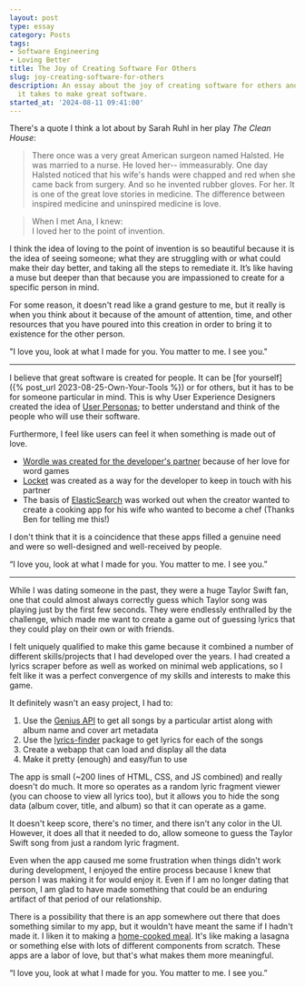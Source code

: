 ```yaml
---
layout: post
type: essay
category: Posts
tags:
- Software Engineering
- Loving Better
title: The Joy of Creating Software For Others
slug: joy-creating-software-for-others
description: An essay about the joy of creating software for others and the love that
  it takes to make great software.
started_at: '2024-08-11 09:41:00'
---
```


There's a quote I think a lot about by Sarah Ruhl in her play *The Clean House*:
> There once was a very great American surgeon named Halsted. He was married to a nurse. He loved her-- immeasurably. One day Halsted noticed that his wife's hands were chapped and red when she came back from surgery. And so he invented rubber gloves. For her. It is one of the great love stories in medicine. The difference between inspired medicine and uninspired medicine is love.

> When I met Ana, I knew:  
I loved her to the point of invention.

I think the idea of loving to the point of invention is so beautiful because it is the idea of seeing someone; what they are struggling with or what could make their day better, and taking all the steps to remediate it. It’s like having a muse but deeper than that because you are impassioned to create for a specific person in mind.

For some reason, it doesn't read like a grand gesture to me, but it really is when you think about it because of the amount of attention, time, and other resources that you have poured into this creation in order to bring it to existence for the other person.

"I love you, look at what I made for you. You matter to me. I see you."

--- 

I believe that great software is created for people. It can be [for yourself]({% post_url 2023-08-25-Own-Your-Tools %}) or for others, but it has to be for someone particular in mind. This is why User Experience Designers created the idea of [User Personas](https://www.interaction-design.org/literature/article/personas-why-and-how-you-should-use-them); to better understand and think of the people who will use their software.

Furthermore, I feel like users can feel it when something is made out of love. 
* [Wordle was created for the developer's partner](https://www.nytimes.com/2022/01/03/technology/wordle-word-game-creator.html) because of her love for word games
* [Locket](https://www.fastcompany.com/90818702/how-locket-a-widget-built-by-a-guy-as-a-gift-to-his-girlfriend-became-an-apple-app-store-award-winner) was created as a way for the developer to keep in touch with his partner
* The basis of [ElasticSearch](https://devm.io/databases/elasticsearch-founder-interview-112677) was worked out when the creator wanted to create a cooking app for his wife who wanted to become a chef (Thanks Ben for telling me this!)

I don't think that it is a coincidence that these apps filled a genuine need and were so well-designed and well-received by people. 

“I love you, look at what I made for you. You matter to me. I see you.”

---

While I was dating someone in the past, they were a huge Taylor Swift fan, one that could almost always correctly guess which Taylor song was playing just by the first few seconds. They were endlessly enthralled by the challenge, which made me want to create a game out of guessing lyrics that they could play on their own or with friends.

I felt uniquely qualified to make this game because it combined a number of different skills/projects that I had developed over the years. I had created a lyrics scraper before as well as worked on minimal web applications, so I felt like it was a perfect convergence of my skills and interests to make this game.

It definitely wasn't an easy project, I had to:
1. Use the [Genius API](https://docs.genius.com/) to get all songs by a particular artist along with album name and cover art metadata 
2. Use the [lyrics-finder](https://www.npmjs.com/package/lyrics-finder) package to get lyrics for each of the songs
3. Create a webapp that can load and display all the data
4. Make it pretty (enough) and easy/fun to use

The app is small (~200 lines of HTML, CSS, and JS combined) and really doesn't do much. It more so operates as a random lyric fragment viewer (you can choose to view all lyrics too), but it allows you to hide the song data (album cover, title, and album) so that it can operate as a game. 

It doesn't keep score, there's no timer, and there isn't any color in the UI. However, it does all that it needed to do, allow someone to guess the Taylor Swift song from just a random lyric fragment.

Even when the app caused me some frustration when things didn't work during development, I enjoyed the entire process because I knew that person I was making it for would enjoy it. Even if I am no longer dating that person, I am glad to have made something that could be an enduring artifact of that period of our relationship.

There is a possibility that there is an app somewhere out there that does something similar to my app, but it wouldn't have meant the same if I hadn't made it. I liken it to making a [home-cooked meal](https://www.robinsloan.com/notes/home-cooked-app/). It's like making a lasagna or something else with lots of different components from scratch. These apps are a labor of love, but that's what makes them more meaningful.

“I love you, look at what I made for you. You matter to me. I see you.”